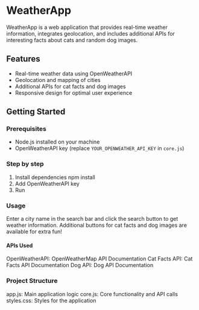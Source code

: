 # WeatherApp

WeatherApp is a web application that provides real-time weather information, integrates geolocation, and includes additional APIs for interesting facts about cats and random dog images.

## Features

- Real-time weather data using OpenWeatherAPI
- Geolocation and mapping of cities
- Additional APIs for cat facts and dog images
- Responsive design for optimal user experience

## Getting Started

### Prerequisites

- Node.js installed on your machine
- OpenWeatherAPI key (replace `YOUR_OPENWEATHER_API_KEY` in `core.js`)

### Step by step

1. Install dependencies npm install
2. Add OpenWeatherAPI key
3. Run

### Usage
Enter a city name in the search bar and click the search button to get weather information.
Additional buttons for cat facts and dog images are available for extra fun!

#### APIs Used
OpenWeatherAPI: OpenWeatherMap API Documentation
Cat Facts API: Cat Facts API Documentation
Dog API: Dog API Documentation

### Project Structure
app.js: Main application logic
core.js: Core functionality and API calls
styles.css: Styles for the application

